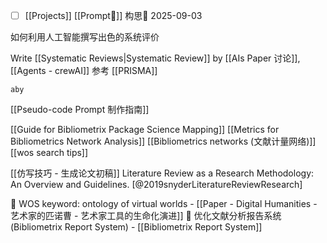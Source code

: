 - [ ] [[Projects]]  [[Prompt🤖]] 构思📅 2025-09-03 

如何利用人工智能撰写出色的系统评价

Write [[Systematic Reviews|Systematic Review]] by [[AIs Paper 讨论]],   [[Agents - crewAI]] 
参考 [[PRISMA]]

	aby

[[Pseudo-code Prompt 制作指南]]


[[Guide for Bibliometrix Package Science Mapping]]
[[Metrics for Bibliometrics Network Analysis]]
[[Bibliometrics networks (文献计量网络)]]
[[wos search tips]]

[[仿写技巧 - 生成论文初稿]]
Literature Review as a Research Methodology: An Overview and Guidelines. [@2019snyderLiteratureReviewResearch]


📄 WOS keyword:  ontology of virtual worlds - [[Paper - Digital Humanities - 艺术家的匹诺曹 - 艺术家工具的生命化演进]]
📄 优化文献分析报告系统(Bibliometrix Report System) - [[Bibliometrix Report System]]

